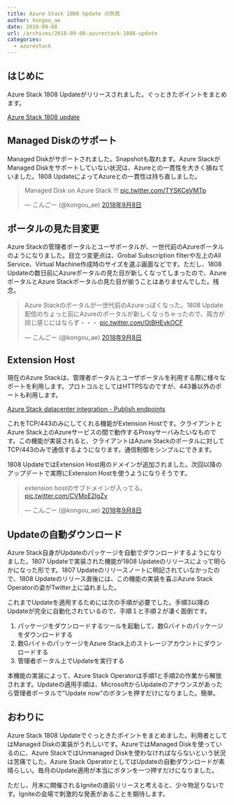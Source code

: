 ```yaml
---
title: Azure Stack 1808 Update の所感
author: kongou_ae
date: 2018-09-08
url: /archives/2018-09-08-azurestack-1808-update
categories:
  - azurestack
---
```


## はじめに

Azure Stack 1808 Updateがリリースされました。ぐっときたポイントをまとめます。

[Azure Stack 1808 update](https://docs.microsoft.com/en-us/azure/azure-stack/azure-stack-update-1808)

## Managed Diskのサポート

Managed Diskがサポートされました。Snapshotも取れます。Azure StackがManaged Diskをサポートしていない状況は、Azureとの一貫性を大きく損ねていました。1808 UpdateによってAzureとの一貫性は持ち直しました。

<blockquote class="twitter-tweet" data-lang="ja"><p lang="en" dir="ltr">Managed Disk on Azure Stack !!! <a href="https://t.co/TYSKCeVMTp">pic.twitter.com/TYSKCeVMTp</a></p>&mdash; こんごー (@kongou_ae) <a href="https://twitter.com/kongou_ae/status/1038225239350468608?ref_src=twsrc%5Etfw">2018年9月8日</a></blockquote>
<script async src="https://platform.twitter.com/widgets.js" charset="utf-8"></script>

## ポータルの見た目変更

Azure Stackの管理者ポータルとユーザポータルが、一世代前のAzureポータルのようになりました。目立つ変更点は、Grobal Subscription filterや左上のAll Service、Virtual Machine作成時のサイズを選ぶ画面などです。ただし、1808 Updateの数日前にAzureポータルの見た目が新しくなってしまったので、AzureポータルとAzure Stackポータルの見た目が揃うことはありませんでした。残念。

<blockquote class="twitter-tweet" data-lang="ja"><p lang="ja" dir="ltr">Azure Stackのポータルが一世代前のAzureっぽくなった。1808 Update配信のちょっと前にAzureのポータルが新しくなっちゃったので、両方が同じ感じにはならず・・・ <a href="https://t.co/GtBHEvkOCF">pic.twitter.com/GtBHEvkOCF</a></p>&mdash; こんごー (@kongou_ae) <a href="https://twitter.com/kongou_ae/status/1038379761846824960?ref_src=twsrc%5Etfw">2018年9月8日</a></blockquote>
<script async src="https://platform.twitter.com/widgets.js" charset="utf-8"></script>

## Extension Host

現在のAzure Stackは、管理者ポータルとユーザポータルを利用する際に様々なポートを利用します。プロトコルとしてはHTTPSなのですが、443番以外のポートも利用します。

[Azure Stack datacenter integration - Publish endpoints](https://docs.microsoft.com/en-us/azure/azure-stack/azure-stack-integrate-endpoints#ports-and-protocols-inbound)

これをTCP/443のみにしてくれる機能がExtension Hostです。クライアントとAzure Stack上のAzureサービスの間で動作するProxyサーバみたいなものです。この機能が実装されると、クライアントはAzure Stackのポータルに対してTCP/443のみで通信するようになります。通信制御をシンプルにできます。

1808 UpdateではExtension Host用のドメインが追加されました。次回以降のアップデートで実際にExtension Hostを使うようになりそうです。

<blockquote class="twitter-tweet" data-lang="ja"><p lang="ja" dir="ltr">extension hostのサブドメインが入ってる。 <a href="https://t.co/CVMoE2lgZv">pic.twitter.com/CVMoE2lgZv</a></p>&mdash; こんごー (@kongou_ae) <a href="https://twitter.com/kongou_ae/status/1038248327698034690?ref_src=twsrc%5Etfw">2018年9月8日</a></blockquote>
<script async src="https://platform.twitter.com/widgets.js" charset="utf-8"></script>

## Updateの自動ダウンロード

Azure Stack自身がUpdateのパッケージを自動でダウンロードするようになりました。1807 Updateで実装された機能が1808 Updateのリリースによって明らかになった形です。1807 Updateのリリースノートに明記されていなかったので、1808 Updateのリリース直後には、この機能の実装を喜ぶAzure Stack Operatorの姿がTwitter上に溢れました。

これまでUpdateを適用するためには次の手順が必要でした。手順3以降のUpdateが完全に自動化されているので、手順１と手順２が凄く面倒です。

1. パッケージをダウンロードするツールを起動して、数Gバイトのパッケージをダウンロードする
1. 数GバイトのパッケージをAzure Stack上のストレージアカウントにダウンロードする
1. 管理者ポータル上でUpdateを実行する

本機能の実装によって、Azure Stack Operatorは手順1と手順2の作業から解放されます。Updateの適用手順は、MicrosoftからUpdateのアナウンスがあったら管理者ポータルで"Update now"のボタンを押すだけになりました。簡単。

## おわりに

Azure Stack 1808 Updateでぐっときたポイントをまとめました。利用者としてはManaged Diskの実装がうれしいです。AzureではManaged Diskを使っているのに、Azure StackではUnmanaged Diskを使わなければならないという状況は苦痛でした。Azure Stack OperatorとしてはUpdateの自動ダウンロードが素晴らしい。毎月のUpdate適用が本当にボタンを一つ押すだけになりました。

ただし、月末に開催されるIgniteの直前リリースと考えると、少々物足りないです。Igniteの会場で刺激的な発表があることを期待します。
